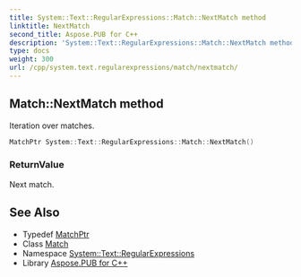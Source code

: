 ```yaml
---
title: System::Text::RegularExpressions::Match::NextMatch method
linktitle: NextMatch
second_title: Aspose.PUB for C++
description: 'System::Text::RegularExpressions::Match::NextMatch method. Iteration over matches in C++.'
type: docs
weight: 300
url: /cpp/system.text.regularexpressions/match/nextmatch/
---
```

## Match::NextMatch method


Iteration over matches.

```cpp
MatchPtr System::Text::RegularExpressions::Match::NextMatch()
```


### ReturnValue

Next match.

## See Also

* Typedef [MatchPtr](../../matchptr/)
* Class [Match](../)
* Namespace [System::Text::RegularExpressions](../../)
* Library [Aspose.PUB for C++](../../../)
